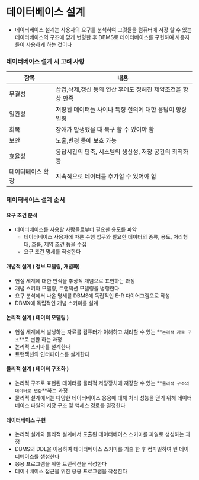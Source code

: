 # 데이터베이스 설계

- 데이터베이스 설계는 사용자의 요구를 분석하여 그것들을 컴퓨터에 저장 할 수 있는 데이터베이스의 구조에 맞게 변형한 후 DBMS로 데이터베이스를 구현하여 사용자들이 사용하게 하는 것이다



### 데이터베이스 설계 시 고려 사항

| 항목              | 내용                                                        |
| ----------------- | ----------------------------------------------------------- |
| 무결성            | 삽입,삭제,갱신 등의 연산 후에도 정해진 제약조건을 항상 만족 |
| 일관성            | 저장된 데이터들 사이나 특정 질의에 대한 응답이 항상 일정    |
| 회복              | 장애가 발생했을 때 복구 할 수 있어야 함                     |
| 보안              | 노출,변경 등에 보호 가능                                    |
| 효율성            | 응답시간의 단축, 시스템의 생산성, 저장 공간의 최적화 등     |
| 데이터베이스 확장 | 지속적으로 데이터를 추가할 수 있어야 함                     |



### 데이터베이스 설계 순서

#### 요구 조건 분석

- 데이터베이스를 사용할 사람들로부터 필요한 용도를 파악
  - 데이터베이스 사용자에 따른 수행 업무와 필요한 데이터의 종류, 용도, 처리형태, 흐름, 제약 조건 등을 수집
  - 요구 조건 명세를 작성한다

#### 개념적 설계 ( 정보 모델링, 개념화)

- 현실 세계에 대한 인식을 추상적 개념으로 표현하는 과정
- 개념 스키마 모델링, 트랜잭션 모델링을 병행한다
- 요구 분석에서 나온 명세를 DBMS에 독립적인 E-R 다이어그램으로 작성
- DBMX에 독립적인 개념 스키마를 설계



#### 논리적 설계 ( 데이터 모델링 )

- 현실 세계에서 발생하는 자료를 컴퓨터가 이해하고 처리할 수 있는 **`논리적 자료 구조`**로 변환 하는 과정
- 논리적 스키마를 설계한다
- 트랜잭션의 인터페이스를 설계한다



#### 물리적 설계 ( 데이터 구조화 )

- 논리적 구조로 표현된 데이터를 물리적 저장장치에 저장할 수 있는 **`물리적 구조의 데이터로 변환`**하는 과정
- 물리적 설계에서는 다양한 데이터베이스 응용에 대해 처리 성능을 얻기 위해 데이터베이스 파일의 저장 구조 및 액세스 경로를 결정한다



#### 데이터베이스 구현

- 논리적 설계와 물리적 설계에서 도출된 데이터베이스 스키마를 파일로 생성하는 과정
- DBMS의 DDL을 이용하여 데이터베이스 스키마를 기술 한 후 컴파일하여 빈 데이터베이스를 생성한다
- 응용 프로그램을 위한 트랜잭션을 작성한다
- 데이ㅓ베이스 접근을 위한 응용 프로그램을 작성한다

